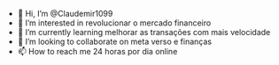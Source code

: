 - 👋 Hi, I’m @Claudemir1099
- 👀 I’m interested in revolucionar o mercado financeiro 
- 🌱 I’m currently learning melhorar as transações com mais velocidade
- 💞️ I’m looking to collaborate on meta verso e finanças 
- 📫 How to reach me 24 horas por dia online 

<!---
Claudemir1099/Claudemir1099 is a ✨ special ✨ repository because its `README.md` (this file) appears on your GitHub profile.
You can click the Preview link to take a look at your changes.
--->
